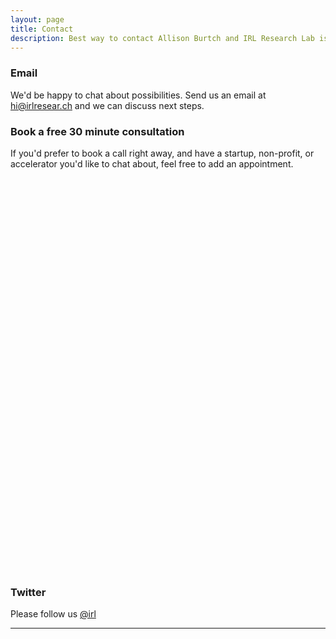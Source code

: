 ```yaml
---
layout: page
title: Contact
description: Best way to contact Allison Burtch and IRL Research Lab is to email "hi@irlresear.ch" or set up a Calendly appointment or follow on twitter @irl "https://twitter.com/irl"
---
```



### Email

We'd be happy to chat about possibilities. Send us an email at <a href="mailto:hi@irlresear.ch">hi@irlresear.ch</a> and we can discuss next steps.

### Book a free 30 minute consultation

If you'd prefer to book a call right away, and have a startup, non-profit, or accelerator you'd like to chat about, feel free to add an appointment.

<!-- Calendly inline widget begin -->
<div class="calendly-inline-widget" data-url="https://calendly.com/allison-c15/30min" style="min-width:320px;height:630px;"></div>
<script type="text/javascript" src="https://assets.calendly.com/assets/external/widget.js"></script>
<!-- Calendly inline widget end -->


### Twitter

Please follow us [@irl](https://twitter.com/irl)



***